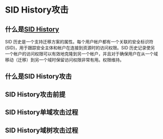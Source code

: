 # SID History攻击

## 什么是[SID History](https://learn.microsoft.com/en-us/defender-for-identity/security-assessment-unsecure-sid-history-attribute)
SID 历史是一个支持迁移方案的属性。每个用户帐户都有一个关联的安全标识符 (SID)，用于跟踪安全主体和帐户在连接到资源时的访问权限。SID 历史记录使另一个帐户的访问权限可以有效地克隆到另一个帐户，并且对于确保用户在从一个域移动（迁移）到另一个域时保留访问权限非常有用。权限维持。


## 什么是SID History攻击

## SID History攻击前提

## SID History单域攻击过程

## SID History域树攻击过程